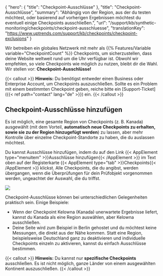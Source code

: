 {
  "hero": {
    "title": "Checkpoint-Ausschlüsse"
  },
  "title": "Checkpoint-Ausschlüsse",
  "summary": "Abhängig von der Region, aus der du testen möchtest, oder basierend auf vorherigen Ergebnissen möchtest du eventuell einige Checkpoints ausschließen.",
  "url": "/support/kb/synthetic-monitoring/checkpoints/checkpoint-ausschluesse",
  "translationKey": "https://www.uptrends.com/support/kb/checkpoints/checkpoint-exclusions"
}

Wir betreiben ein globales Netzwerk mit mehr als {{% Features/Variable variable="CheckpointCount" %}} Checkpoints, um sicherzustellen, dass deine Website weltweit rund um die Uhr verfügbar ist. Obwohl wir empfehlen, so viele Checkpoints wie möglich zu nutzen, bleibt dir die Wahl. Wir stellen vor: **Checkpoint-Ausschlüsse!**

{{< callout >}}
**Hinweis:** Du benötigst entweder einen Business oder Enterprise Account, um Checkpoints auszuschließen. Sollte es ein Problem mit einem bestimmten Checkpoint geben, reiche bitte ein [Support-Ticket]({{< ref path="contact" lang="de" >}}) ein.
{{< /callout >}}

## Checkpoint-Ausschlüsse hinzufügen

Es ist möglich, eine gesamte Region von Checkpoints (z. B. Kanada) ausgewählt (mit dem Vorteil, **automatisch neue Checkpoints zu erhalten, sowie sie zu der Region hinzugefügt werden**) zu lassen, aber mehr Kontrolle über einzelne Checkpoint-Standorte zu haben, die du auslassen möchtest.

Du kannst Ausschlüsse hinzufügen, indem du auf den Link {{< AppElement type="menuitem" >}}Ausschlüsse hinzufügen{{< /AppElement >}} im Text oben auf der Registerkarte {{< AppElement type="tab" >}}Checkpoints{{< /AppElement >}} klickst. Alle Checkpoints, die du angibst, werden übergangen, wenn die Überprüfungen für dein Prüfobjekt vorgenommen werden, ungeachtet der Auswahl, die du triffst.

![](/img/sub/support/checkpoint-exclusions.png)

Checkpoint-Ausschlüsse können bei unterschiedlichen Gelegenheiten praktisch sein. Einige Beispiele:

- Wenn der Checkpoint Kelowna (Kanada) unerwartete Ergebnisse liefert, kannst du Kanada als eine Region auswählen, aber Kelowna ausschließen.
- Deine Seite wird zum Beispiel in Berlin gehostet und du möchtest keine Messungen, die direkt aus der Nähe kommen. Statt eine Region, beispielsweise Deutschland ganz zu deaktivieren und individuelle Checkpoints einzeln zu aktivieren, kannst du einfach Ausschlüsse bestimmen.

{{< callout >}}
**Hinweis:** Du kannst nur **spezifische Checkpoints** ausschließen. Es ist nicht möglich, ganze Länder von einem ausgewählten Kontinent auszuschließen.
{{< /callout >}}
